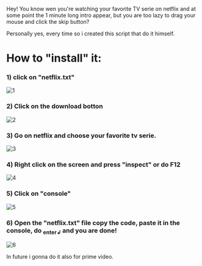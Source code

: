 Hey! You know wen you're watching your favorite TV serie on netflix and at some point the 1 minute long intro appear, but you are too lazy to drag your mouse and click the skip button?

Personally yes, every time so i created this script that do it himself.

# How to "install" it:

### 1) click on "netflix.txt"
![1](https://github.com/user-attachments/assets/0bca1c34-4435-4c44-95a3-77a158a3f54b)
### 2) Click on the download botton
![2](https://github.com/user-attachments/assets/7046e3a0-57b6-4fea-9d7b-0aac2e320b08)
### 3) Go on netflix and choose your favorite tv serie.
![3](https://github.com/user-attachments/assets/24bb945d-161f-44dc-84f9-11db4c531a6b)
### 4) Right click on the screen and press "inspect" or do F12
![4](https://github.com/user-attachments/assets/924956a9-03b7-4d2e-8597-56c060ffb6f8)
### 5) Click on "console"
![5](https://github.com/user-attachments/assets/7fe472c1-8548-44da-a68a-dc65474de979)
### 6) Open the "netflix.txt" file copy the code, paste it in the console, do <sub>enter↲</sub> and you are done!
![6](https://github.com/user-attachments/assets/6e4bdbbb-40a8-4cb3-901b-08145ce24b25)

In future i gonna do it also for prime video.
